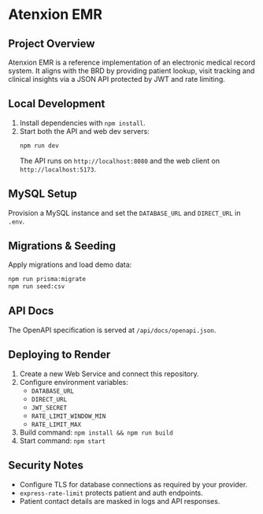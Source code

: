 # Atenxion EMR

## Project Overview
Atenxion EMR is a reference implementation of an electronic medical record system. It aligns with the BRD by providing patient lookup, visit tracking and clinical insights via a JSON API protected by JWT and rate limiting.

## Local Development
1. Install dependencies with `npm install`.
2. Start both the API and web dev servers:
   ```bash
   npm run dev
   ```
   The API runs on `http://localhost:8080` and the web client on `http://localhost:5173`.

## MySQL Setup
Provision a MySQL instance and set the `DATABASE_URL` and `DIRECT_URL` in `.env`.

## Migrations & Seeding
Apply migrations and load demo data:
```bash
npm run prisma:migrate
npm run seed:csv
```

## API Docs
The OpenAPI specification is served at `/api/docs/openapi.json`.

## Deploying to Render
1. Create a new Web Service and connect this repository.
2. Configure environment variables:
   - `DATABASE_URL`
   - `DIRECT_URL`
   - `JWT_SECRET`
   - `RATE_LIMIT_WINDOW_MIN`
   - `RATE_LIMIT_MAX`
3. Build command: `npm install && npm run build`
4. Start command: `npm start`

## Security Notes
- Configure TLS for database connections as required by your provider.
- `express-rate-limit` protects patient and auth endpoints.
- Patient contact details are masked in logs and API responses.
